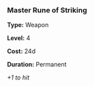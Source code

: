 ### Master Rune of Striking

**Type:** Weapon

**Level:** 4

**Cost:** 24d

**Duration:** Permanent

_+1 to hit_

